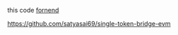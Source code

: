 this code [fornend](https://github.com/satyasai69/single-token-bridge-evm)

https://github.com/satyasai69/single-token-bridge-evm
